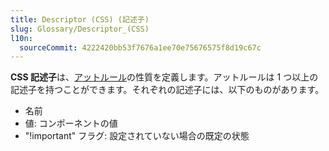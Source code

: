 ```yaml
---
title: Descriptor (CSS) (記述子)
slug: Glossary/Descriptor_(CSS)
l10n:
  sourceCommit: 4222420bb53f7676a1ee70e75676575f8d19c67c
---
```

**CSS 記述子**は、[アットルール](/ja/docs/Web/CSS/At-rule)の性質を定義します。アットルールは 1 つ以上の記述子を持つことができます。それぞれの記述子には、以下のものがあります。

- 名前
- 値: コンポーネントの値
- "!important" フラグ: 設定されていない場合の既定の状態
